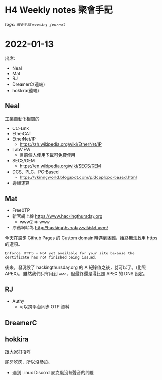 # H4 Weekly notes 聚會手記
###### tags: `聚會手記`  `meeting journal`

# 2022-01-13

出席:

- Neal
- Mat
- RJ
- DreamerC(遠端)
- hokkira(遠端)

## Neal

工業自動化相關的

- CC-Link
- EtherCAT
- EtherNet/IP 
    - <https://zh.wikipedia.org/wiki/EtherNet/IP>
- LabVIEW
    - 目前個人使用下載可免費使用
- SECS/GEM
    - <https://en.wikipedia.org/wiki/SECS/GEM>
- DCS、PLC、PC-Based
    - https://vkinngworld.blogspot.com/p/dcsplcpc-based.html
- 邊緣運算


## Mat

- FreeOTP
- 新官網上線 https://www.hackingthursday.org
    - www2 => www
- 原舊網站為 http://hackingthursday.wikidot.com/

今天在設定 Github Pages 的 Custom domain 時遇到困難，始終無法啟用 https 的選項。

```
Enforce HTTPS — Not yet available for your site because the certificate has not finished being issued.
```

後來，發現設了 hackingthursday.org 的 A 紀錄值之後，就可以了。(比照 APEX)。
雖然我們只有用到 `www` ，但最終還是得比照 APEX 的 DNS 設定。


## RJ

- Authy
    - 可以跨平台同步 OTP 資料


## DreamerC


## hokkira

跟大家打招呼

尾牙吃肉，所以沒參加。

- 遇到 Linux Discord 麥克風沒有聲音的問題




